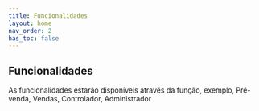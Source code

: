 ```yaml
---
title: Funcionalidades
layout: home
nav_order: 2
has_toc: false
---
```


## Funcionalidades

As funcionalidades estarão disponíveis através da função, exemplo, Pré-venda, Vendas, Controlador, Administrador

